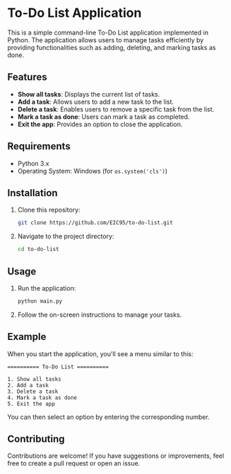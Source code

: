# To-Do List Application

This is a simple command-line To-Do List application implemented in Python. The application allows users to manage tasks efficiently by providing functionalities such as adding, deleting, and marking tasks as done.

## Features

- **Show all tasks**: Displays the current list of tasks.
- **Add a task**: Allows users to add a new task to the list.
- **Delete a task**: Enables users to remove a specific task from the list.
- **Mark a task as done**: Users can mark a task as completed.
- **Exit the app**: Provides an option to close the application.

## Requirements

- Python 3.x
- Operating System: Windows (for `os.system('cls')`)

## Installation

1. Clone this repository:
   ```bash
   git clone https://github.com/EIC95/to-do-list.git
   ```
2. Navigate to the project directory:
   ```bash
   cd to-do-list
   ```

## Usage

1. Run the application:
   ```bash
   python main.py
   ```
2. Follow the on-screen instructions to manage your tasks.

## Example

When you start the application, you'll see a menu similar to this:

```
========== To-Do List ==========

1. Show all tasks
2. Add a task
3. Delete a task
4. Mark a task as done
5. Exit the app
```

You can then select an option by entering the corresponding number.

## Contributing

Contributions are welcome! If you have suggestions or improvements, feel free to create a pull request or open an issue.